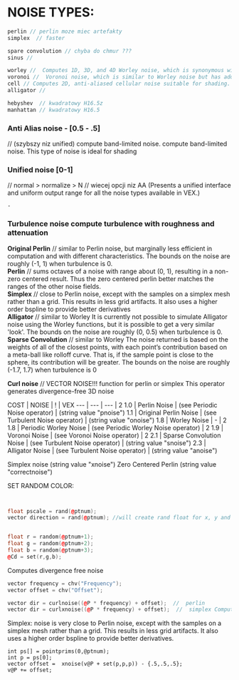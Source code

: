 # NOISE TYPES:
```cpp
perlin // perlin moze miec artefakty 
simplex  // faster

spare convolution // chyba do chmur ???
sinus //

worley //  Computes 1D, 3D, and 4D Worley noise, which is synonymous with "cell noise".
voronoi //  Voronoi noise, which is similar to Worley noise but has additional control over jittering.
cell // Computes 2D, anti-aliased cellular noise suitable for shading.
alligator //

hebyshev  // kwadratowy H16.5z
manhattan // kwadratowy H16.5
```
### Anti Alias noise  - [0.5 - .5]  
// (szybszy niz unified) compute band-limited noise.
compute band-limited noise. This type of noise is ideal for shading

### Unified noise [0-1]  
// normal > normalize > N  // wiecej opcji niz AA   (Presents a unified interface and uniform output range for all the noise types available in VEX.)
```
-
```



### Turbulence noise compute turbulence with roughness and attenuation

**Original Perlin** // similar to Perlin noise, but marginally less efficient in computation and with different characteristics. The bounds on the noise are roughly (-1, 1) when turbulence is 0.  
**Perlin** // sums octaves of a noise with range about (0, 1), resulting in a non-zero centered result. Thus the zero centered perlin better matches the ranges of the other noise fields.  
**Simplex** // close to Perlin noise, except with the samples on a simplex mesh rather than a grid. This results in less grid artifacts. It also uses a higher order bspline to provide better derivatives  
**Alligator** // similar to Worley It is currently not possible to simulate Alligator noise using the Worley functions, but it is possible to get a very similar 'look'. The bounds on the noise are roughly (0, 0.5) when turbulence is 0.  
**Sparse Convolution** // similar to Worley The noise returned is based on the weights of all of the closest points, with each point’s contribution based on a meta-ball like rolloff curve. That is, if the sample point is close to the sphere, its contribution will be greater. The bounds on the noise are roughly (-1.7, 1.7) when turbulence is 0  

**Curl noise** // VECTOR NOISE!!!  function for perlin or simplex This operator generates divergence-free 3D noise  



COST | NOISE | ! | VEX
--- | --- | --- | 2
1.0 | Perlin Noise | (see Periodic  Noise operator) | (string value "pnoise")
1.1 | Original Perlin Noise | (see Turbulent Noise operator) | (string value "onoise")
1.8 | Worley Noise | - | 2
1.8 | Periodic Worley Noise | (see Periodic Worley Noise operator) | 2
1.9 | Voronoi Noise | (see Voronoi   Noise operator) | 2
2.1 | Sparse Convolution Noise | (see Turbulent Noise operator) | (string value "snoise")
2.3 | Alligator Noise | (see Turbulent Noise operator) | (string value "anoise")

Simplex noise             (string value "xnoise")
Zero Centered Perlin      (string value "correctnoise")

SET RANDOM COLOR: 
```cpp


float pscale = rand(@ptnum);
vector direction = rand(@ptnum); //will create rand float for x, y and z direction


float r = random(@ptnum+1);
float g = random(@ptnum+2);
float b = random(@ptnum+3);
@Cd = set(r,g,b);
```
Computes divergence free noise
```cpp
vector frequency = chv("Frequency");
vector offset = chv("Offset");

vector dir = curlnoise((@P * frequency) + offset);  //  perlin
vector dir = curlxnoise((@P * frequency) + offset);  //  simplex Computes a divergence free vector field based on the cross product of the derivatives of two simplex noise functions.
```
Simplex: noise is very close to Perlin noise, except with the samples on a simplex mesh rather than a grid. This results in less grid artifacts. It also uses a higher order bspline to provide better derivatives.
```
int ps[] = pointprims(0,@ptnum);
int p = ps[0];
vector offset =  xnoise(v@P + set(p,p,p)) - {.5,.5,.5};
v@P += offset;
```

